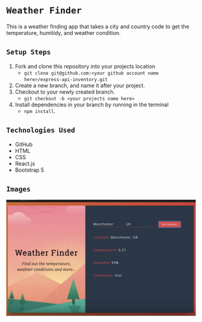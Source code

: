 # `Weather Finder`

This is a weather finding app that takes a city and country code to get the temperature, humitidy, and weather condition.


## `Setup Steps`
1. Fork and clone this repository into your projects location 
   - `git clone git@github.com:<your github account name here>/express-api-inventory.git`
2. Create a new branch, and name it after your project. 
3. Checkout to your newly created branch.
   - `git checkout -b <your projects name here>`
4. Install dependencies in your branch by running in the terminal  
   - `npm install`.


## `Technologies Used`
- GitHub
- HTML
- CSS
- React.js
- Bootstrap 5

## `Images`
![wireframe](src/components/weather-finder.png)